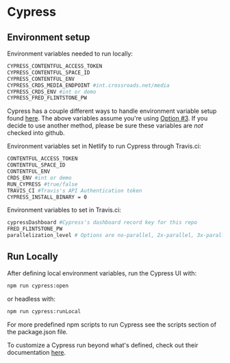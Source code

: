 # Cypress
## Environment setup

Environment variables needed to run locally:
```bash
CYPRESS_CONTENTFUL_ACCESS_TOKEN
CYPRESS_CONTENTFUL_SPACE_ID
CYPRESS_CONTENTFUL_ENV
CYPRESS_CRDS_MEDIA_ENDPOINT #int.crossroads.net/media
CYPRESS_CRDS_ENV #int or demo
CYPRESS_FRED_FLINTSTONE_PW
```

Cypress has a couple different ways to handle environment variable setup found [here](https://docs.cypress.io/guides/guides/environment-variables.html#Setting).
The above variables assume you're using [Option #3](https://docs.cypress.io/guides/guides/environment-variables.html#Option-3-CYPRESS).
If you decide to use another method, please be sure these variables are *not* checked into github.

Environment variables set in Netlify to run Cypress through Travis.ci:
```bash
CONTENTFUL_ACCESS_TOKEN
CONTENTFUL_SPACE_ID
CONTENTFUL_ENV
CRDS_ENV #int or demo
RUN_CYPRESS #true/false
TRAVIS_CI #Travis's API Authentication token
CYPRESS_INSTALL_BINARY = 0
```

Environment variables to set in Travis.ci:
```bash
cypressDashboard #Cypress's dashboard record key for this repo
FRED_FLINTSTONE_PW
parallelization_level # Options are no-parallel, 2x-parallel, 3x-parallel, 4x-parallel
```

## Run Locally

After defining local environment variables, run the Cypress UI with:

```bash
npm run cypress:open
```

or headless with:

```bash
npm run cypress:runLocal
```

For more predefined npm scripts to run Cypress see the scripts section of the package.json file.

To customize a Cypress run beyond what's defined, check out their documentation [here](https://docs.cypress.io/guides/guides/command-line.html).